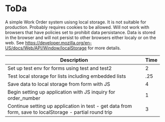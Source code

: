 # ToDa
A simple Work Order system usisng local storage. It is not suitable for production. Probably requires cookies to be allowed. Will not work with browsers that have policies set to prohibit data persistance. Data is stored in the browser and will not persist to other browsers either localy or on the web. See https://developer.mozilla.org/en-US/docs/Web/API/Window/localStorage for more details.

|     Description          |  Time     |
| ------------------------ | --------- |
| Set up test env for  forms using test and test2  |     2     |
| Test local storage for lists including embedded lists |  .25 |
| Save data to local storage from form with JS |  4 |
| Begin setting up application with JS inquiry for order_number  | 1 |
| Continue setting up application in test - get data from form, save to localStorage - partial round trip  | 3 |


